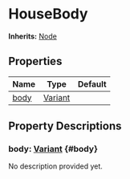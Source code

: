 # HouseBody
**Inherits:** [Node](https://docs.godotengine.org/de/4.x/classes/class_node.html)
    


## Properties

| Name          | Type                                                                      | Default |
| ------------- | ------------------------------------------------------------------------- | ------- |
| [body](#body) | [Variant](https://docs.godotengine.org/de/4.x/classes/class_variant.html) |         |







## Property Descriptions

### body: [Variant](https://docs.godotengine.org/de/4.x/classes/class_variant.html) {#body}

No description provided yet.
